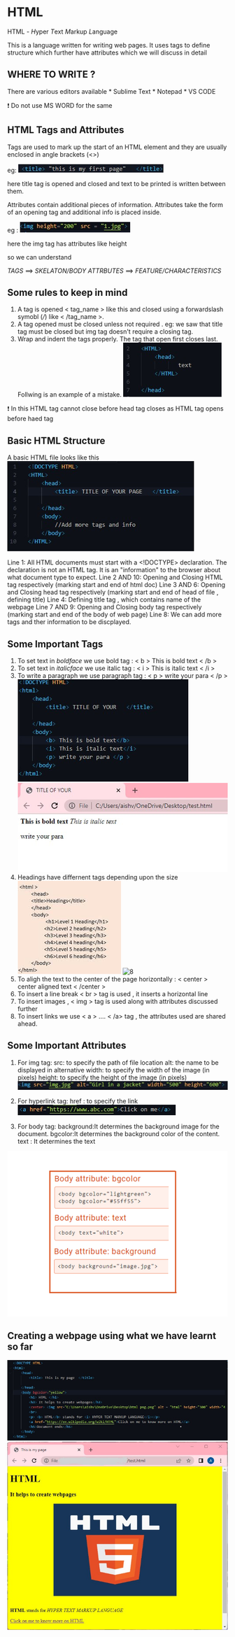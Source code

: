 # HTML 

HTML - *H*yper *T*ext *M*arkup *L*anguage

This is a language written for writing web pages. It uses tags to define structure which further have attributes which we will discuss in detail

## WHERE TO WRITE ?
 
 There are various editors available
    * Sublime Text
    * Notepad
    * VS CODE

:exclamation: Do not use MS WORD for the same

## HTML Tags and Attributes

Tags are used to mark up the start of an HTML element and they are usually enclosed in angle brackets (<>)

eg: ![1](1.jpg)

here title tag is opened and closed and text to be printed is written between them.

Attributes contain additional pieces of information. Attributes take the form of an opening tag and additional info is placed inside.

eg : ![2](atrribute.jpg)

here the img tag has attributes like height

so we can understand 

*TAGS* ==> _SKELATON/BODY_
*ATTRBUTES* ==> _FEATURE/CHARACTERISTICS_


## Some rules to keep in mind

1. A tag is opened < tag_name > like this and closed using a forwardslash symobl (*/*) like < /tag_name >.
2. A tag opened must be closed unless not required . eg: we saw that title tag must be closed but img tag doesn't require a closing tag.
3. Wrap and indent the tags properly. The tag that open first closes last. Follwing is an example of a mistake.
![3](wrong1.jpg)

:exclamation: In this HTML tag cannot close before head tag closes as HTML tag opens before haed tag

## Basic HTML Structure

A basic HTML file looks like this
![4](struct.jpg)

Line 1: All HTML documents must start with a <!DOCTYPE> declaration.
The declaration is not an HTML tag. It is an "information" to the browser about what document type to expect.
Line 2 AND 10: Opening and Closing HTML tag respectively (marking start and end of html doc)
Line 3 AND 6:  Opening and Closing head tag respectively (marking start and end of head of file , defining title)
Line 4: Defining title tag , which contains name of the webpage
Line 7 AND 9:  Opening and Closing body tag respectively (marking start and end of the body of web page)
Line 8: We can add more tags and ther information to be discplayed.

## Some Important Tags 

1. To set text in *boldface* we use bold tag : < b > This is bold text < /b >
2. To set text in _italicface_ we use italic tag : < i > This is italic text < /i >
3. To write a paragraph we use paragraph tag : < p > write your para < /p >
![5](cmd1.jpg)
![6](out1.jpg)
4. Headings have differnent tags depending upon the size 
![7](cmd2.jpg)
![8](out2.jpg)
5. To aligh the text to the center of the page horizontally : < center > center aligned text < /center >
6. To insert a line break < br > tag is used , it inserts a horizontal line
7. To insert images , < img > tag is used along with attributes discussed further
8. To insert links we use < a > .... < /a> tag , the attributes used are shared ahead.

## Some Important Attributes

1. For img tag:
    src: to specify the path of file location
    alt: the name to be displayed in alternative
    width: to specify the width of the image (in pixels)
    height: to specify the height of the image (in pixels)
![9](imgTag.jpg)

2. For hyperlink tag:
    href : to specify the link 
![10](aTag.jpg)

3. For body tag:
    background:It determines the background image for the document.
    bgcolor:It determines the background color of the content.
    text : It determines the text

![11](bodyTag.png)

## Creating a webpage using what we have learnt so far

![12](code.jpg)
![13](out3.jpg)
 













